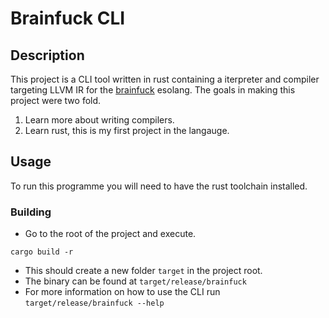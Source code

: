 # Brainfuck CLI

## Description

This project is a CLI tool written in rust containing a iterpreter and compiler targeting LLVM IR for the [brainfuck](https://en.wikipedia.org/wiki/Brainfuck) esolang.
The goals in making this project were two fold.
1) Learn more about writing compilers.
2) Learn rust, this is my first project in the langauge.

## Usage
To run this programme you will need to have the rust toolchain installed.

### Building
* Go to the root of the project and execute.
```
cargo build -r
```
* This should create a new folder `target` in the project root.
* The binary can be found at `target/release/brainfuck`
* For more information on how to use the CLI run `target/release/brainfuck --help`



